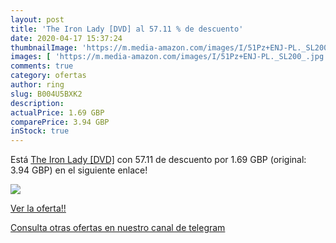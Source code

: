 ```yaml
---
layout: post
title: 'The Iron Lady [DVD] al 57.11 % de descuento'
date: 2020-04-17 15:37:24
thumbnailImage: 'https://m.media-amazon.com/images/I/51Pz+ENJ-PL._SL200_.jpg'
images: [ 'https://m.media-amazon.com/images/I/51Pz+ENJ-PL._SL200_.jpg' ]
comments: true
category: ofertas
author: ring
slug: B004U5BXK2
description:
actualPrice: 1.69 GBP
comparePrice: 3.94 GBP
inStock: true
---
```


Está [The Iron Lady [DVD]](https://www.amazon.com/dp/B004U5BXK2/?tag=redken08-20) con 57.11 de descuento por 1.69 GBP (original: 3.94 GBP) en el siguiente enlace!

[![](https://m.media-amazon.com/images/I/51Pz+ENJ-PL._SL200_.jpg)](https://www.amazon.com/dp/B004U5BXK2/?tag=redken08-20)

[Ver la oferta!!](https://www.amazon.com/dp/B004U5BXK2/?tag=redken08-20)

[Consulta otras ofertas en nuestro canal de telegram](https://t.me/s/ofertas25)
